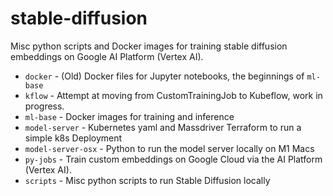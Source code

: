 # stable-diffusion

Misc python scripts and Docker images for training stable diffusion embeddings on Google AI Platform (Vertex AI).

- `docker` - (Old) Docker files for Jupyter notebooks, the beginnings of `ml-base`
- `kflow` - Attempt at moving from CustomTrainingJob to Kubeflow, work in progress.
- `ml-base` - Docker images for training and inference
- `model-server` - Kubernetes yaml and Massdriver Terraform to run a simple k8s Deployment
- `model-server-osx` - Python to run the model server locally on M1 Macs
- `py-jobs` - Train custom embeddings on Google Cloud via the AI Platform (Vertex AI).
- `scripts` - Misc python scripts to run Stable Diffusion locally
